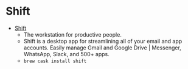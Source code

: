 # Shift
- [Shift](https://tryshift.com/)
  -  The workstation for productive people.
  - Shift is a desktop app for streamlining all of your email and app accounts. Easily manage Gmail and Google Drive | Messenger, WhatsApp, Slack, and 500+ apps.
  - `brew cask install shift`
